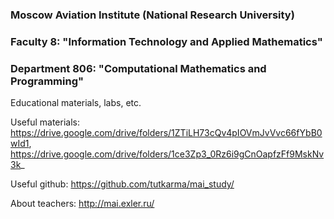### Moscow Aviation Institute (National Research University)
### Faculty 8: "Information Technology and Applied Mathematics"
### Department 806: "Computational Mathematics and Programming"
Educational materials, labs, etc.

Useful materials: https://drive.google.com/drive/folders/1ZTiLH73cQv4pIOVmJvVvc66fYbB0wId1, https://drive.google.com/drive/folders/1ce3Zp3_0Rz6i9gCnOapfzFf9MskNv3k_

Useful github: https://github.com/tutkarma/mai_study/

About teachers: http://mai.exler.ru/
